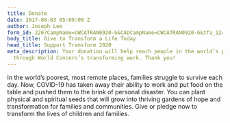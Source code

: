```yaml
---
title: Donate
date: 2017-08-03 05:09:00 Z
author: Joseph Lee
form_id: 226?CampName=UWCATRAN0920-G&CADCampName=CWCATRAN0920-G&tfa_1244=MajorDonor
body_title: Give to Transform a Life Today
head_title: Support Transform 2020
meta_description: Your donation will help reach people in the world’s poorest places
  through World Concern’s transforming work. Thank you!
---
```


In the world’s poorest, most remote places, families struggle to survive each day. Now, COVID-19 has taken away their ability to work and put food on the table and pushed them to the brink of personal disaster. You can plant physical and spiritual seeds that will grow into thriving gardens of hope and transformation for families and communities. Give or pledge now to transform the lives of children and families.
